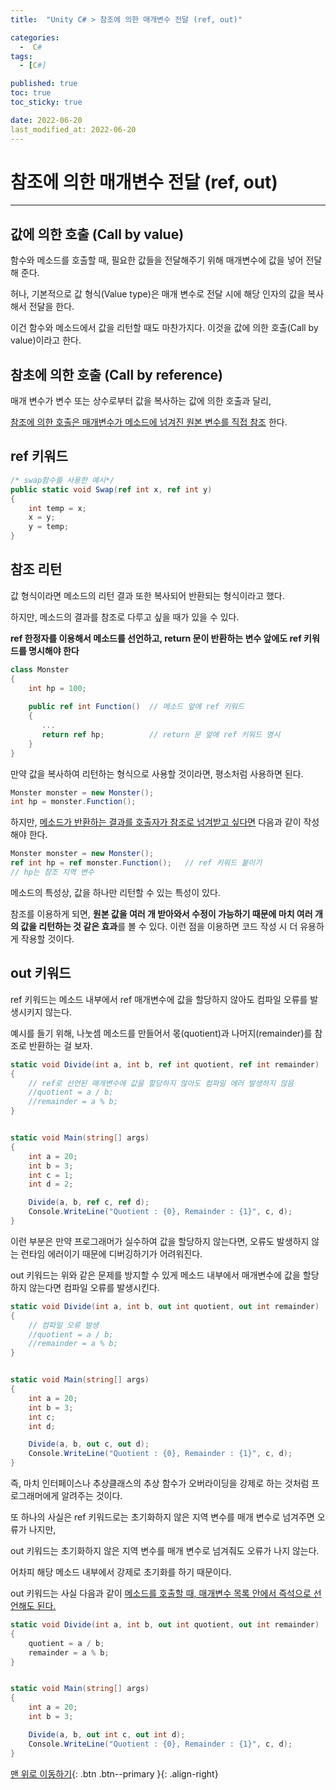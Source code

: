 ```yaml
---
title:  "Unity C# > 참조에 의한 매개변수 전달 (ref, out)" 

categories:
  -  C#
tags:
  - [C#]

published: true
toc: true
toc_sticky: true

date: 2022-06-20
last_modified_at: 2022-06-20
---
```


# 참조에 의한 매개변수 전달 (ref, out)

---
## 값에 의한 호출 (Call by value)

함수와 메소드를 호출할 때, 필요한 값들을 전달해주기 위해 매개변수에 값을 넣어 전달해 준다.

허나, 기본적으로 값 형식(Value type)은 매개 변수로 전달 시에 해당 인자의 값을 복사해서 전달을 한다.

이건 함수와 메소드에서 값을 리턴할 때도 마찬가지다. 이것을 값에 의한 호출(Call by value)이라고 한다.

## 참초에 의한 호출 (Call by reference)
매개 변수가 변수 또는 상수로부터 값을 복사하는 값에 의한 호출과 달리,

<u>참조에 의한 호출은 매개변수가 메소드에 넘겨진 원본 변수를 직접 참조</u> 한다.

## ref 키워드

```C#
/* swap함수를 사용한 예시*/
public static void Swap(ref int x, ref int y)
{
    int temp = x;
    x = y;
    y = temp;
}
```

## 참조 리턴
값 형식이라면 메소드의 리턴 결과 또한 복사되어 반환되는 형식이라고 했다.

하지만, 메소드의 결과를 참조로 다루고 싶을 때가 있을 수 있다.

**ref 한정자를 이용해서 메소드를 선언하고, return 문이 반환하는 변수 앞에도 ref 키워드를 명시해야 한다**

```C#
class Monster
{
    int hp = 100;
    
    public ref int Function()  // 메소드 앞에 ref 키워드
    {
       ...
       return ref hp;          // return 문 앞에 ref 키워드 명시
    }
}
```

만약 값을 복사하여 리턴하는 형식으로 사용할 것이라면, 평소처럼 사용하면 된다.

``` C#
Monster monster = new Monster();
int hp = monster.Function();
```

하지만, <u>메소드가 반환하는 결과를 호출자가 참조로 넘겨받고 싶다면</u> 다음과 같이 작성해야 한다.
```c#
Monster monster = new Monster();
ref int hp = ref monster.Function();   // ref 키워드 붙이기
// hp는 참조 지역 변수
```
메소드의 특성상, 값을 하나만 리턴할 수 있는 특성이 있다.

참조를 이용하게 되면, **원본 값을 여러 개 받아와서 수정이 가능하기 때문에 마치 여러 개의 값을 리턴하는 것 같은 효과**를 볼 수 있다. 이런 점을 이용하면 코드 작성 시 더 유용하게 작용할 것이다.

## out 키워드

ref 키워드는 메소드 내부에서 ref 매개변수에 값을 할당하지 않아도 컴파일 오류를 발생시키지 않는다.

예시를 들기 위해, 나눗셈 메소드를 만들어서 몫(quotient)과 나머지(remainder)를 참조로 반환하는 걸 보자.

``` c#
static void Divide(int a, int b, ref int quotient, ref int remainder)
{
    // ref로 선언된 매개변수에 값을 할당하지 않아도 컴파일 에러 발생하지 않음
    //quotient = a / b;
    //remainder = a % b;
}


static void Main(string[] args)
{
    int a = 20;
    int b = 3;
    int c = 1;
    int d = 2;

    Divide(a, b, ref c, ref d);
    Console.WriteLine("Quotient : {0}, Remainder : {1}", c, d);
}
```

이런 부분은 만약 프로그래머가 실수하여 값을 할당하지 않는다면, 오류도 발생하지 않는 런타임 에러이기 때문에 디버깅하기가 어려워진다.

out 키워드는 위와 같은 문제를 방지할 수 있게 메소드 내부에서 매개변수에 값을 할당하지 않는다면 컴파일 오류를 발생시킨다.

``` c#
static void Divide(int a, int b, out int quotient, out int remainder)
{
    // 컴파일 오류 발생
    //quotient = a / b;
    //remainder = a % b;
}


static void Main(string[] args)
{
    int a = 20;
    int b = 3;
    int c;
    int d;

    Divide(a, b, out c, out d);
    Console.WriteLine("Quotient : {0}, Remainder : {1}", c, d);
}
```
즉, 마치 인터페이스나 추상클래스의 추상 함수가 오버라이딩을 강제로 하는 것처럼 프로그래머에게 알려주는 것이다.

 

또 하나의 사실은 ref 키워드로는 초기화하지 않은 지역 변수를 매개 변수로 넘겨주면 오류가 나지만,

out 키워드는 초기화하지 않은 지역 변수를 매개 변수로 넘겨줘도 오류가 나지 않는다.

어차피 해당 메소드 내부에서 강제로 초기화를 하기 때문이다.

out 키워드는 사실 다음과 같이 <u>메소드를 호출할 때, 매개변수 목록 안에서 즉석으로 선언해도 된다.</u>

``` c#
static void Divide(int a, int b, out int quotient, out int remainder)
{
    quotient = a / b;
    remainder = a % b;
}


static void Main(string[] args)
{
    int a = 20;
    int b = 3;

    Divide(a, b, out int c, out int d);
    Console.WriteLine("Quotient : {0}, Remainder : {1}", c, d);
}
```


[맨 위로 이동하기](#){: .btn .btn--primary }{: .align-right}